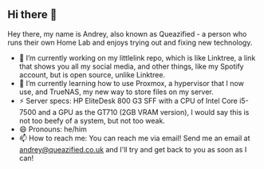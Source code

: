 ## Hi there 👋

<!--
**queazified/queazified** is a ✨ _special_ ✨ repository because its `README.md` (this file) appears on your GitHub profile.

Here are some ideas to get you started:

- 🔭 I’m currently working on ...
- 🌱 I’m currently learning ...
- 👯 I’m looking to collaborate on ...
- 🤔 I’m looking for help with ...
- 💬 Ask me about ...
- 📫 How to reach me: ...
- 😄 Pronouns: ...
- ⚡ Fun fact: ...
-->

Hey there, my name is Andrey, also known as Queazified - a person who runs their own Home Lab and enjoys trying out and fixing new technology.

- 🔭 I’m currently working on my littlelink repo, which is like Linktree, a link that shows you all my social media, and other things, like my Spotify account, but is open source, unlike Linktree.
- 🌱 I’m currently learning how to use Proxmox, a hypervisor that I now use, and TrueNAS, my new way to store files on my server.
- ⚡ Server specs: HP EliteDesk 800 G3 SFF with a CPU of Intel Core i5-7500 and a GPU as the GT710 (2GB VRAM version), I would say this is not too beefy of a system, but not too weak.
- 😄 Pronouns: he/him
- 📫 How to reach me: You can reach me via email! Send me an email at andrey@queazified.co.uk and I'll try and get back to you as soon as I can!
